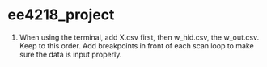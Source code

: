 # ee4218_project
1. When using the terminal, add X.csv first, then w_hid.csv, the w_out.csv. Keep to this order. Add breakpoints in front of each scan loop to make sure the data is input properly.
